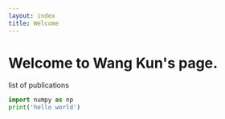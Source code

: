 ```yaml
---
layout: index
title: Welcome
---
```

# Welcome to Wang Kun's page.

list of publications

```python
import numpy as np
print('hello world')
```

